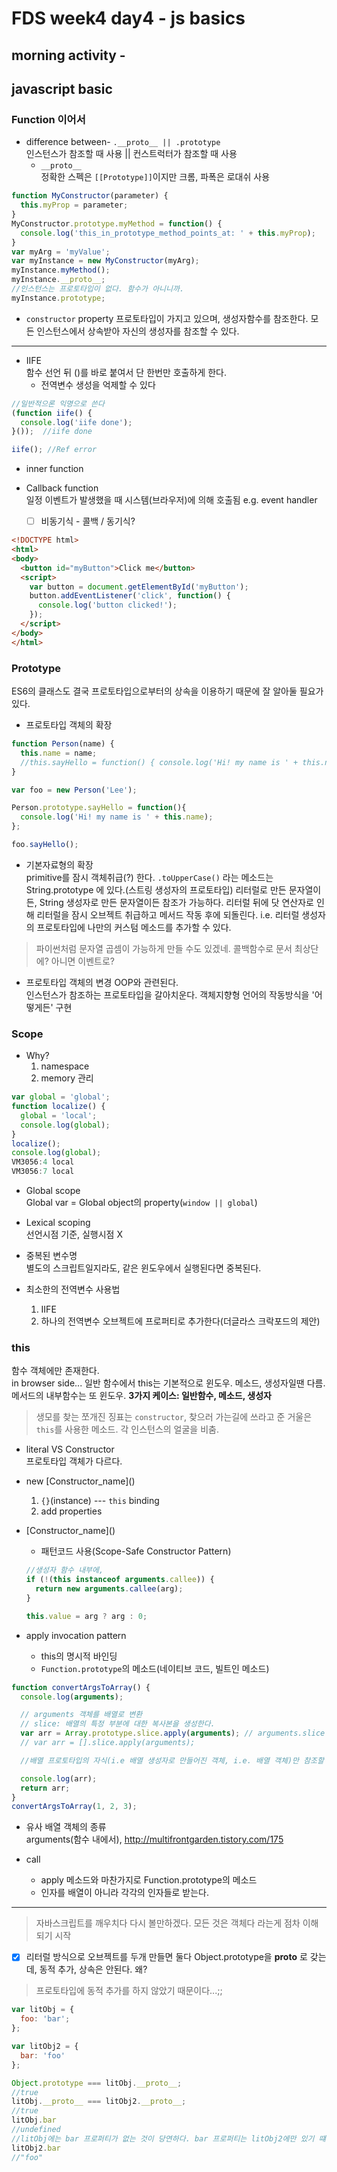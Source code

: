 # FDS week4 day4 - js basics

## morning activity - 

## javascript basic

### Function 이어서
* difference between- `.__proto__ || .prototype`  
  인스턴스가 참조할 때 사용 || 컨스트럭터가 참조할 때 사용
  * `__proto__`  
  정확한 스펙은 `[[Prototype]]`이지만 크롬, 파폭은 로대쉬 사용

```javascript
function MyConstructor(parameter) {
  this.myProp = parameter;
}
MyConstructor.prototype.myMethod = function() {
  console.log('this_in_prototype_method_points_at: ' + this.myProp);
}
var myArg = 'myValue';
var myInstance = new MyConstructor(myArg);
myInstance.myMethod();
myInstance.__proto__;
//인스턴스는 프로토타입이 없다. 함수가 아니니까.
myInstance.prototype;
```

* `constructor` property
프로토타입이 가지고 있으며, 생성자함수를 참조한다. 모든 인스턴스에서 상속받아 자신의 생성자를 참조할 수 있다.

---

* IIFE  
함수 선언 뒤 ()를 바로 붙여서 단 한번만 호출하게 한다.
  * 전역변수 생성을 억제할 수 있다
```javascript
//일반적으론 익명으로 쓴다
(function iife() {
  console.log('iife done');
}());  //iife done

iife(); //Ref error
```

* inner function

* Callback function  
일정 이벤트가 발생했을 때 시스템(브라우저)에 의해 호출됨
e.g. event handler
  * [ ] 비동기식 - 콜백 / 동기식?
```html
<!DOCTYPE html>
<html>
<body>
  <button id="myButton">Click me</button>
  <script>
    var button = document.getElementById('myButton');
    button.addEventListener('click', function() {
      console.log('button clicked!');
    });
  </script>
</body>
</html>
```

### Prototype
ES6의 클래스도 결국 프로토타입으로부터의 상속을 이용하기 때문에 잘 알아둘 필요가 있다.

* 프로토타입 객체의 확장
```javascript
function Person(name) {
  this.name = name;
  //this.sayHello = function() { console.log('Hi! my name is ' + this.name);};
}

var foo = new Person('Lee');

Person.prototype.sayHello = function(){
  console.log('Hi! my name is ' + this.name);
};

foo.sayHello();
```

* 기본자료형의 확장  
primitive를 잠시 객체취급(?) 한다.
`.toUpperCase()` 라는 메소드는 String.prototype 에 있다.(스트링 생성자의 프로토타입)
리터럴로 만든 문자열이든, String 생성자로 만든 문자열이든 참조가 가능하다.
리터럴 뒤에 닷 연산자로 인해 리터럴을 잠시 오브젝트 취급하고 메서드 작동 후에 되돌린다.
i.e. 리터럴 생성자의 프로토타입에 나만의 커스텀 메소드를 추가할 수 있다.
> 파이썬처럼 문자열 곱셈이 가능하게 만들 수도 있겠네. 콜백함수로 문서 최상단에? 아니면 이벤트로?

* 프로토타입 객체의 변경
OOP와 관련된다.  
인스턴스가 참조하는 프로토타입을 갈아치운다. 객체지향형 언어의 작동방식을 '어떻게든' 구현  

### Scope
* Why?
  1. namespace
  1. memory 관리
```javascript
var global = 'global';
function localize() {
  global = 'local';
  console.log(global);
}
localize();
console.log(global);
VM3056:4 local
VM3056:7 local
```

* Global scope  
Global var = Global object의 property(`window || global`)

* Lexical scoping  
선언시점 기준, 실행시점 X

* 중복된 변수명  
별도의 스크립트일지라도, 같은 윈도우에서 실행된다면 중복된다.

* 최소한의 전역변수 사용법
  1. IIFE
  1. 하나의 전역변수 오브젝트에 프로퍼티로 추가한다(더글라스 크락포드의 제안)

### this
함수 객체에만 존재한다.  
in browser side...
일반 함수에서 this는 기본적으로 윈도우. 메소드, 생성자일땐 다름. 메서드의 내부함수는 또 윈도우.
**3가지 케이스: 일반함수, 메소드, 생성자**
> 생모를 찾는 쪼개진 징표는 `constructor`, 찾으러 가는길에 쓰라고 준 거울은 `this`를 사용한 메소드. 각 인스턴스의 얼굴을 비춤. 

* literal VS Constructor  
프로토타입 객체가 다르다.

* new [Constructor_name]\()  
  1. `{}`(instance) --- `this` binding
  1. add properties
* [Constructor_name]\()  
  * 패턴코드 사용(Scope-Safe Constructor Pattern)
  ```javascript
  //생성자 함수 내부에,
  if (!(this instanceof arguments.callee)) {
    return new arguments.callee(arg);
  }

  this.value = arg ? arg : 0;
  ```

* apply invocation pattern
  * this의 명시적 바인딩
  * `Function.prototype`의 메소드(네이티브 코드, 빌트인 메소드)
```javascript
function convertArgsToArray() {
  console.log(arguments);

  // arguments 객체를 배열로 변환
  // slice: 배열의 특정 부분에 대한 복사본을 생성한다.
  var arr = Array.prototype.slice.apply(arguments); // arguments.slice
  // var arr = [].slice.apply(arguments);

  //배열 프로토타입의 자식(i.e 배열 생성자로 만들어진 객체, i.e. 배열 객체)만 참조할 수 있는 프로토타입 메소드인 slice를 호출하고, this의 참조 위치를 함수의 인수(들)로 명시한다. arguments는 유사 배열객체이므로, slice 메소드의 this가 될 수 있다.

  console.log(arr);
  return arr;
}
convertArgsToArray(1, 2, 3);
```
  * 유사 배열 객체의 종류  
  arguments(함수 내에서), http://multifrontgarden.tistory.com/175

* call
  * apply 메소드와 마찬가지로 Function.prototype의 메소드
  * 인자를 배열이 아니라 각각의 인자들로 받는다.


---
> 자바스크립트를 깨우치다 다시 볼만하겠다. 모든 것은 객체다 라는게 점차 이해되기 시작

* [x] 리터럴 방식으로 오브젝트를 두개 만들면 둘다 Object.prototype을 __proto__ 로 갖는데, 동적 추가, 상속은 안된다. 왜?
> 프로토타입에 동적 추가를 하지 않았기 때문이다...;;
```javascript
var litObj = {
  foo: 'bar';
};

var litObj2 = {
  bar: 'foo'
};

Object.prototype === litObj.__proto__;
//true
litObj.__proto__ === litObj2.__proto__;
//true
litObj.bar
//undefined
//litObj에는 bar 프로퍼티가 없는 것이 당연하다. bar 프로퍼티는 litObj2에만 있기 떄문이다.
litObj2.bar
//"foo"
```